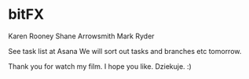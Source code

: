 bitFX
=====

Karen Rooney
Shane Arrowsmith
Mark Ryder

See task list at Asana
We will sort out tasks and branches etc tomorrow.

Thank you for watch my film. I hope you like. Dziekuje. :)

